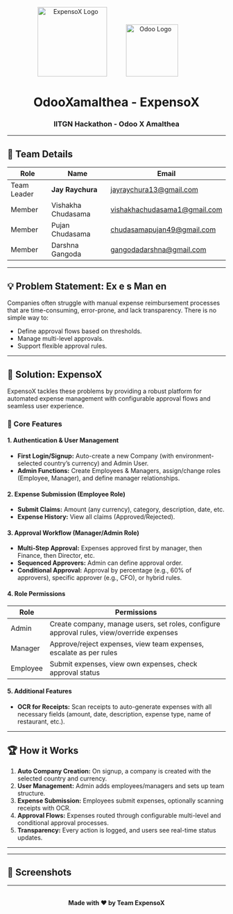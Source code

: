<!-- Banner with logos and animated design -->
<p align="center">
  <img src="https://static.wixstatic.com/media/ea7b79_1d3f5d7f56e94e0597f2b7f7d3550c2e~mv2.gif" alt="ExpensoX Logo" width="160"/>
  <img src="https://odoocdn.com/openerp_website/static/src/img/assets/png/odoo_logo.png" alt="Odoo Logo" width="120" style="margin:0 40px"/>
  <br>
</p>

<h1 align="center">OdooXamalthea - ExpensoX</h1>
<h3 align="center">IITGN Hackathon - Odoo X Amalthea</h3>

---

## 👥 Team Details

| Role           | Name                  | Email                         |
|----------------|----------------------|-------------------------------|
| Team Leader    | **Jay Raychura**      | jayraychura13@gmail.com       |
| Member         | Vishakha Chudasama    | vishakhachudasama1@gmail.com  |
| Member         | Pujan Chudasama       | chudasamapujan49@gmail.com    |
| Member         | Darshna Gangoda       | gangodadarshna@gmail.com      |

---

## 💡 Problem Statement: Ex e s Man en

Companies often struggle with manual expense reimbursement processes that are time-consuming, error-prone, and lack transparency. There is no simple way to:

- Define approval flows based on thresholds.
- Manage multi-level approvals.
- Support flexible approval rules.

---

## 🚀 Solution: ExpensoX

ExpensoX tackles these problems by providing a robust platform for automated expense management with configurable approval flows and seamless user experience.

### 🔑 Core Features

#### 1. Authentication & User Management
- **First Login/Signup:** Auto-create a new Company (with environment-selected country’s currency) and Admin User.
- **Admin Functions:** Create Employees & Managers, assign/change roles (Employee, Manager), and define manager relationships.

#### 2. Expense Submission (Employee Role)
- **Submit Claims:** Amount (any currency), category, description, date, etc.
- **Expense History:** View all claims (Approved/Rejected).

#### 3. Approval Workflow (Manager/Admin Role)
- **Multi-Step Approval:** Expenses approved first by manager, then Finance, then Director, etc.
- **Sequenced Approvers:** Admin can define approval order.
- **Conditional Approval:** Approval by percentage (e.g., 60% of approvers), specific approver (e.g., CFO), or hybrid rules.

#### 4. Role Permissions

| Role     | Permissions |
|----------|-------------|
| Admin    | Create company, manage users, set roles, configure approval rules, view/override expenses |
| Manager  | Approve/reject expenses, view team expenses, escalate as per rules |
| Employee | Submit expenses, view own expenses, check approval status |

#### 5. Additional Features
- **OCR for Receipts:** Scan receipts to auto-generate expenses with all necessary fields (amount, date, description, expense type, name of restaurant, etc.).

---

## 🏆 How it Works

1. **Auto Company Creation:** On signup, a company is created with the selected country and currency.
2. **User Management:** Admin adds employees/managers and sets up team structure.
3. **Expense Submission:** Employees submit expenses, optionally scanning receipts with OCR.
4. **Approval Flows:** Expenses routed through configurable multi-level and conditional approval processes.
5. **Transparency:** Every action is logged, and users see real-time status updates.

---

<p align="center">

</p>

---

## 📸 Screenshots

<!-- Add screenshots here once available -->


---

<p align="center">
  <br>
  <strong>Made with ❤️ by Team ExpensoX</strong>
</p>
